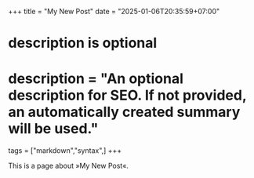 +++
title = "My New Post"
date = "2025-01-06T20:35:59+07:00"

#
# description is optional
#
# description = "An optional description for SEO. If not provided, an automatically created summary will be used."

tags = ["markdown","syntax",]
+++

This is a page about »My New Post«.
